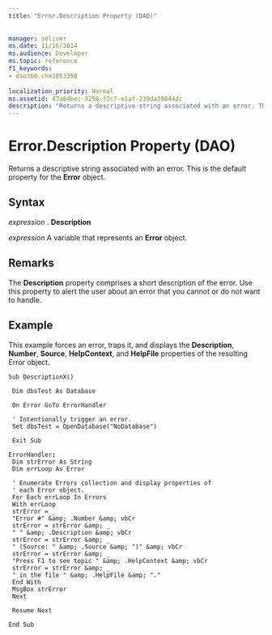 ```yaml
---
title: "Error.Description Property (DAO)"
 
 
manager: soliver
ms.date: 11/16/2014
ms.audience: Developer
ms.topic: reference
f1_keywords:
- dao360.chm1053358
  
localization_priority: Normal
ms.assetid: 47a84bec-3258-f2c7-e1af-239da39844dc
description: "Returns a descriptive string associated with an error. This is the default property for the Error object."
---
```


# Error.Description Property (DAO)

Returns a descriptive string associated with an error. This is the default property for the **Error** object. 
  
## Syntax

 *expression*  . **Description**
  
 *expression*  A variable that represents an **Error** object. 
  
## Remarks

The **Description** property comprises a short description of the error. Use this property to alert the user about an error that you cannot or do not want to handle. 
  
## Example

This example forces an error, traps it, and displays the **Description**, **Number**, **Source**, **HelpContext**, and **HelpFile** properties of the resulting Error object. 
  
```
Sub DescriptionX() 
 
 Dim dbsTest As Database 
 
 On Error GoTo ErrorHandler 
 
 ' Intentionally trigger an error. 
 Set dbsTest = OpenDatabase("NoDatabase") 
 
 Exit Sub 
 
ErrorHandler: 
 Dim strError As String 
 Dim errLoop As Error 
 
 ' Enumerate Errors collection and display properties of 
 ' each Error object. 
 For Each errLoop In Errors 
 With errLoop 
 strError = _ 
 "Error #" &amp; .Number &amp; vbCr 
 strError = strError &amp; _ 
 " " &amp; .Description &amp; vbCr 
 strError = strError &amp; _ 
 " (Source: " &amp; .Source &amp; ")" &amp; vbCr 
 strError = strError &amp; _ 
 "Press F1 to see topic " &amp; .HelpContext &amp; vbCr 
 strError = strError &amp; _ 
 " in the file " &amp; .HelpFile &amp; "." 
 End With 
 MsgBox strError 
 Next 
 
 Resume Next 
 
End Sub 
 
```


